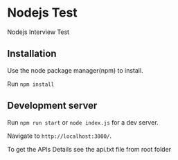 # Nodejs Test

Nodejs Interview Test

## Installation

Use the node package manager(npm) to install.

Run `npm install`

## Development server

Run `npm run start` or `node index.js` for a dev server. 

Navigate to `http://localhost:3000/`.

To get the APIs Details see the api.txt file from root folder
